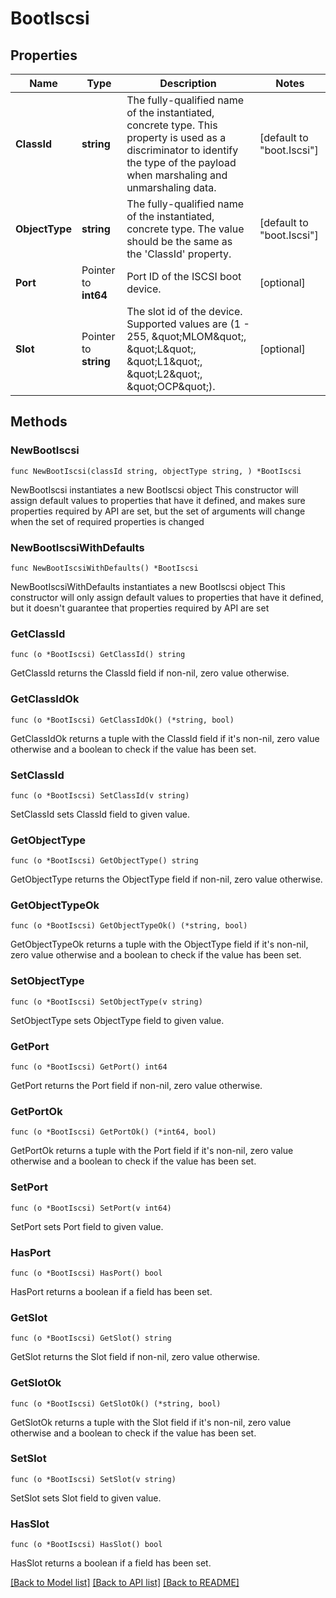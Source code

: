 # BootIscsi

## Properties

Name | Type | Description | Notes
------------ | ------------- | ------------- | -------------
**ClassId** | **string** | The fully-qualified name of the instantiated, concrete type. This property is used as a discriminator to identify the type of the payload when marshaling and unmarshaling data. | [default to "boot.Iscsi"]
**ObjectType** | **string** | The fully-qualified name of the instantiated, concrete type. The value should be the same as the &#39;ClassId&#39; property. | [default to "boot.Iscsi"]
**Port** | Pointer to **int64** | Port ID of the ISCSI boot device. | [optional] 
**Slot** | Pointer to **string** | The slot id of the device. Supported values are (1 - 255, \&quot;MLOM\&quot;, \&quot;L\&quot;, \&quot;L1\&quot;, \&quot;L2\&quot;, \&quot;OCP\&quot;). | [optional] 

## Methods

### NewBootIscsi

`func NewBootIscsi(classId string, objectType string, ) *BootIscsi`

NewBootIscsi instantiates a new BootIscsi object
This constructor will assign default values to properties that have it defined,
and makes sure properties required by API are set, but the set of arguments
will change when the set of required properties is changed

### NewBootIscsiWithDefaults

`func NewBootIscsiWithDefaults() *BootIscsi`

NewBootIscsiWithDefaults instantiates a new BootIscsi object
This constructor will only assign default values to properties that have it defined,
but it doesn't guarantee that properties required by API are set

### GetClassId

`func (o *BootIscsi) GetClassId() string`

GetClassId returns the ClassId field if non-nil, zero value otherwise.

### GetClassIdOk

`func (o *BootIscsi) GetClassIdOk() (*string, bool)`

GetClassIdOk returns a tuple with the ClassId field if it's non-nil, zero value otherwise
and a boolean to check if the value has been set.

### SetClassId

`func (o *BootIscsi) SetClassId(v string)`

SetClassId sets ClassId field to given value.


### GetObjectType

`func (o *BootIscsi) GetObjectType() string`

GetObjectType returns the ObjectType field if non-nil, zero value otherwise.

### GetObjectTypeOk

`func (o *BootIscsi) GetObjectTypeOk() (*string, bool)`

GetObjectTypeOk returns a tuple with the ObjectType field if it's non-nil, zero value otherwise
and a boolean to check if the value has been set.

### SetObjectType

`func (o *BootIscsi) SetObjectType(v string)`

SetObjectType sets ObjectType field to given value.


### GetPort

`func (o *BootIscsi) GetPort() int64`

GetPort returns the Port field if non-nil, zero value otherwise.

### GetPortOk

`func (o *BootIscsi) GetPortOk() (*int64, bool)`

GetPortOk returns a tuple with the Port field if it's non-nil, zero value otherwise
and a boolean to check if the value has been set.

### SetPort

`func (o *BootIscsi) SetPort(v int64)`

SetPort sets Port field to given value.

### HasPort

`func (o *BootIscsi) HasPort() bool`

HasPort returns a boolean if a field has been set.

### GetSlot

`func (o *BootIscsi) GetSlot() string`

GetSlot returns the Slot field if non-nil, zero value otherwise.

### GetSlotOk

`func (o *BootIscsi) GetSlotOk() (*string, bool)`

GetSlotOk returns a tuple with the Slot field if it's non-nil, zero value otherwise
and a boolean to check if the value has been set.

### SetSlot

`func (o *BootIscsi) SetSlot(v string)`

SetSlot sets Slot field to given value.

### HasSlot

`func (o *BootIscsi) HasSlot() bool`

HasSlot returns a boolean if a field has been set.


[[Back to Model list]](../README.md#documentation-for-models) [[Back to API list]](../README.md#documentation-for-api-endpoints) [[Back to README]](../README.md)


